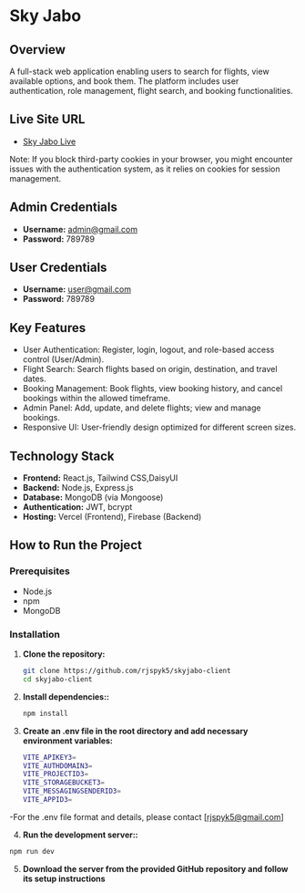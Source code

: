 # Sky Jabo

## Overview

A full-stack web application enabling users to search for flights, view available options, and book them. The platform includes user authentication, role management, flight search, and booking functionalities.

## Live Site URL

- [Sky Jabo Live](https://skyjabo.web.app)

Note: If you block third-party cookies in your browser, you might encounter issues with the authentication system, as it relies on cookies for session management.

## Admin Credentials

- **Username:** admin@gmail.com
- **Password:** 789789

## User Credentials

- **Username:** user@gmail.com
- **Password:** 789789

## Key Features

- User Authentication: Register, login, logout, and role-based access control (User/Admin).
- Flight Search: Search flights based on origin, destination, and travel dates.
- Booking Management: Book flights, view booking history, and cancel bookings within the allowed timeframe.
- Admin Panel: Add, update, and delete flights; view and manage bookings.
- Responsive UI: User-friendly design optimized for different screen sizes.

## Technology Stack

- **Frontend:** React.js, Tailwind CSS,DaisyUI
- **Backend:** Node.js, Express.js
- **Database:** MongoDB (via Mongoose)
- **Authentication:** JWT, bcrypt
- **Hosting:** Vercel (Frontend), Firebase (Backend)

## How to Run the Project

### Prerequisites

- Node.js
- npm
- MongoDB

### Installation

1. **Clone the repository:**

   ```bash
   git clone https://github.com/rjspyk5/skyjabo-client
   cd skyjabo-client

   ```

2. **Install dependencies::**

   ```bash
   npm install

   ```

3. **Create an .env file in the root directory and add necessary environment variables:**

   ```bash
   VITE_APIKEY3=
   VITE_AUTHDOMAIN3=
   VITE_PROJECTID3=
   VITE_STORAGEBUCKET3=
   VITE_MESSAGINGSENDERID3=
   VITE_APPID3=

   ```

-For the .env file format and details, please contact [rjspyk5@gmail.com]

4. **Run the development server::**

```bash
npm run dev


```

5. **Download the server from the provided GitHub repository and follow its setup instructions**
